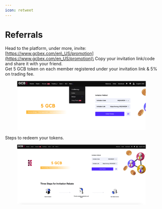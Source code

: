 ```yaml
---
icon: retweet
---
```


# Referrals

Head to the platform, under more, invite: [https://www.gcbex.com/en\_US/promotion](https://www.gcbex.com/en_US/promotion)\
Copy your invitation link/code and share it with your friend.\
Get 5 GCB token on each member registered under your invitation link & 5% on trading fee.



<figure><img src="../../.gitbook/assets/Screenshot 2024-10-11 at 16.48.56.png" alt=""><figcaption></figcaption></figure>

Steps to redeem your tokens.

<figure><img src="../../.gitbook/assets/Screenshot 2024-10-11 at 16.47.31.png" alt=""><figcaption></figcaption></figure>




